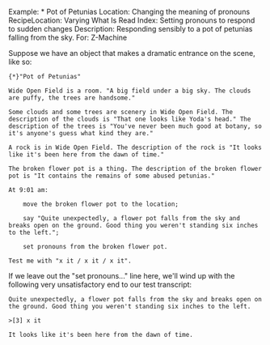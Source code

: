 Example: * Pot of Petunias
Location: Changing the meaning of pronouns
RecipeLocation: Varying What Is Read
Index: Setting pronouns to respond to sudden changes
Description: Responding sensibly to a pot of petunias falling from the sky.
For: Z-Machine

  
Suppose we have an object that makes a dramatic entrance on the scene, like so:

  

``` inform7
{*}"Pot of Petunias"

Wide Open Field is a room. "A big field under a big sky. The clouds are puffy, the trees are handsome."

Some clouds and some trees are scenery in Wide Open Field. The description of the clouds is "That one looks like Yoda's head." The description of the trees is "You've never been much good at botany, so it's anyone's guess what kind they are."

A rock is in Wide Open Field. The description of the rock is "It looks like it's been here from the dawn of time."

The broken flower pot is a thing. The description of the broken flower pot is "It contains the remains of some abused petunias."

At 9:01 am:

	move the broken flower pot to the location;

	say "Quite unexpectedly, a flower pot falls from the sky and breaks open on the ground. Good thing you weren't standing six inches to the left.";

	set pronouns from the broken flower pot.

Test me with "x it / x it / x it".
```

  
If we leave out the "set pronouns..." line here, we'll wind up with the following very unsatisfactory end to our test transcript:

  

``` transcript
Quite unexpectedly, a flower pot falls from the sky and breaks open on the ground. Good thing you weren't standing six inches to the left.

>[3] x it

It looks like it's been here from the dawn of time.
```

